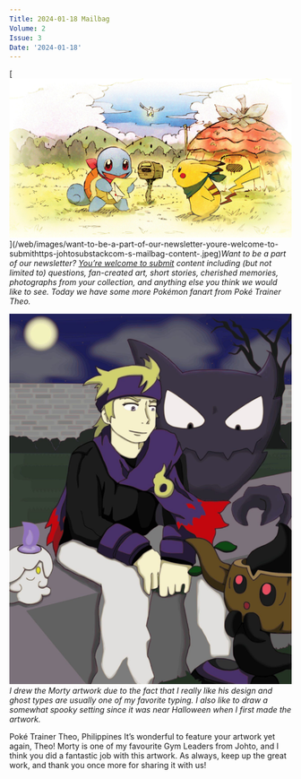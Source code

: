 ```yaml
---
Title: 2024-01-18 Mailbag
Volume: 2
Issue: 3
Date: '2024-01-18'
---
```


[![Want to be a part of our newsletter? [You’re welcome to submit](https://johto.substack.com/s/mailbag) content including (but not limited to) questions, fan-created art, short stories, cherished memories, photographs from your collection, and anything else you think we would like to see. Today we have some more Pokémon fanart from Poké Trainer Theo.](/web/images/want-to-be-a-part-of-our-newsletter-youre-welcome-to-submithttps-johtosubstackcom-s-mailbag-content-.jpeg)](/web/images/want-to-be-a-part-of-our-newsletter-youre-welcome-to-submithttps-johtosubstackcom-s-mailbag-content-.jpeg)*Want to be a part of our newsletter? [You’re welcome to submit](https://johto.substack.com/s/mailbag) content including (but not limited to) questions, fan-created art, short stories, cherished memories, photographs from your collection, and anything else you think we would like to see. Today we have some more Pokémon fanart from Poké Trainer Theo.*


[![I drew the Morty artwork due to the fact that I really like his design and ghost types are usually one of my favorite typing. I also like to draw a somewhat spooky setting since it was near Halloween when I first made the artwork.](/web/images/i-drew-the-morty-artwork-due-to-the-fact-that-i-really-like-his-design-and-ghost-types-are-usually-o.png)](/web/images/i-drew-the-morty-artwork-due-to-the-fact-that-i-really-like-his-design-and-ghost-types-are-usually-o.png)*I drew the Morty artwork due to the fact that I really like his design and ghost types are usually one of my favorite typing. I also like to draw a somewhat spooky setting since it was near Halloween when I first made the artwork.*

Poké Trainer Theo, Philippines
It’s wonderful to feature your artwork yet again, Theo! Morty is one of my favourite Gym Leaders from Johto, and I think you did a fantastic job with this artwork. As always, keep up the great work, and thank you once more for sharing it with us!